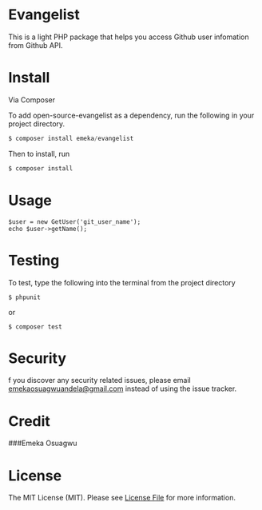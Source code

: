 




# Evangelist
This is a light PHP package that helps you access Github user infomation from Github API.

# Install
Via Composer

To add open-source-evangelist as a dependency, run the following in your project directory.

```php
$ composer install emeka/evangelist
```
Then to install, run

```php
$ composer install 
```

# Usage

```
$user = new GetUser('git_user_name');
echo $user->getName();
```
# Testing
To test, type the following into the terminal from the project directory

```
$ phpunit
```
or
```
$ composer test
```
# Security
f you discover any security related issues, please email <a href = "emekaosuagwuandela@gmail.com">emekaosuagwuandela@gmail.com</a> instead of using the issue tracker.

# Credit
###Emeka Osuagwu
# License
The MIT License (MIT). Please see <a href = "LICENSE.md">License File</a> for more information.
